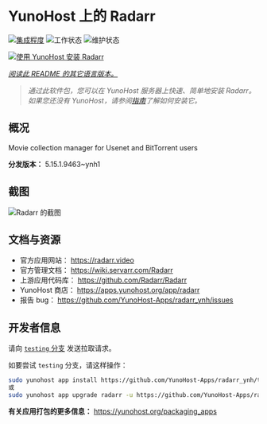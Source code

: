 <!--
注意：此 README 由 <https://github.com/YunoHost/apps/tree/master/tools/readme_generator> 自动生成
请勿手动编辑。
-->

# YunoHost 上的 Radarr

[![集成程度](https://dash.yunohost.org/integration/radarr.svg)](https://ci-apps.yunohost.org/ci/apps/radarr/) ![工作状态](https://ci-apps.yunohost.org/ci/badges/radarr.status.svg) ![维护状态](https://ci-apps.yunohost.org/ci/badges/radarr.maintain.svg)

[![使用 YunoHost 安装 Radarr](https://install-app.yunohost.org/install-with-yunohost.svg)](https://install-app.yunohost.org/?app=radarr)

*[阅读此 README 的其它语言版本。](./ALL_README.md)*

> *通过此软件包，您可以在 YunoHost 服务器上快速、简单地安装 Radarr。*  
> *如果您还没有 YunoHost，请参阅[指南](https://yunohost.org/install)了解如何安装它。*

## 概况

Movie collection manager for Usenet and BitTorrent users

**分发版本：** 5.15.1.9463~ynh1

## 截图

![Radarr 的截图](./doc/screenshots/screenshot.jpg)

## 文档与资源

- 官方应用网站： <https://radarr.video>
- 官方管理文档： <https://wiki.servarr.com/Radarr>
- 上游应用代码库： <https://github.com/Radarr/Radarr>
- YunoHost 商店： <https://apps.yunohost.org/app/radarr>
- 报告 bug： <https://github.com/YunoHost-Apps/radarr_ynh/issues>

## 开发者信息

请向 [`testing` 分支](https://github.com/YunoHost-Apps/radarr_ynh/tree/testing) 发送拉取请求。

如要尝试 `testing` 分支，请这样操作：

```bash
sudo yunohost app install https://github.com/YunoHost-Apps/radarr_ynh/tree/testing --debug
或
sudo yunohost app upgrade radarr -u https://github.com/YunoHost-Apps/radarr_ynh/tree/testing --debug
```

**有关应用打包的更多信息：** <https://yunohost.org/packaging_apps>
